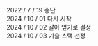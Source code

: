 2022 / 7 / 19 중단<br>
2024 / 10 / 01 다시 시작<br>
2024 / 10 / 02 갈아 엎기로 결정<br> 
2024 / 10 / 03 기술 스택 선정

